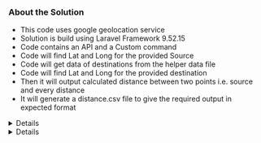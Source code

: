 
### About the Solution
- This code uses google geolocation service
- Solution is build using Laravel Framework 9.52.15
- Code contains an API and a Custom command 
- Code will find Lat and Long for the provided Source 
- Code will get data  of destinations from the helper data file
- Code will find Lat and Long for the provided destination
- Then it will output calculated distance  between two points i.e. source and every distance
- It will generate a distance.csv file to give the required output in expected format

<details>

## Steps for Installation and running command

### Git clone
git clone https://github.com/sinhakgaurav/eastern_distance_command.git

### install dependency
composer install


### command to run
'''
php .\artisan calculate:distances {source} 
example:
php .\artisan calculate:distances  "Adchieve HQ - Sint Janssingel 92, 5211 DA 's-Hertogenbosch, The Netherlands"
'''
### storage for the CSV created
CSV created will be located as /storage/distance.csv
</details>


<details>

## Steps for Installation and running API

### Git clone
git clone https://github.com/sinhakgaurav/eastern_distance_command.git

### install dependency
composer install


### command to run
php .\artisan serve {source} 

### Run the API
- Data to use (RAW data)
'''
{
    "source": "Adchieve HQ - Sint Janssingel 92, 5211 DA 's-Hertogenbosch, The Netherlands",
    "destinations": [
        "Eastern Enterprise B.V. - Deldenerstraat 70, 7551AH Hengelo, The Netherlands",
        "Eastern Enterprise - 46/1 Office no 1 Ground Floor , Dada House , Inside dada silk mills compound, Udhana Main Rd,near Chhaydo Hospital, Surat, 394210, India",
        "Adchieve Rotterdam - Weena 505, 3013 AL Rotterdam, The Netherlands",
        "Sherlock Holmes - 221B Baker St., London, United Kingdom",
        "The White House - 1600 Pennsylvania Avenue, Washington, D.C., USA",
        "The Empire State Building - 350 Fifth Avenue, New York City, NY 10118",
        "The Pope - Saint Martha House, 00120 Citta del Vaticano, Vatican City",
        "Neverland - 5225 Figueroa Mountain Road, Los Olivos, Calif. 93441, USA"
    ]
}
'''
- POST to below URL with the data using Postman or any other tool
''' http://127.0.0.1:8000/api/calculate-distances '''
### storage for the CSV created
CSV created will be located as /storage/distance.csv
</details>
